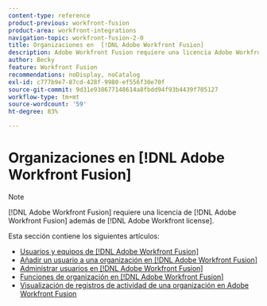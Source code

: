 ```yaml
---
content-type: reference
product-previous: workfront-fusion
product-area: workfront-integrations
navigation-topic: workfront-fusion-2-0
title: Organizaciones en  [!DNL Adobe Workfront Fusion]
description: Adobe Workfront Fusion requiere una licencia Adobe Workfront Fusion y de Adobe Workfront.
author: Becky
feature: Workfront Fusion
recommendations: noDisplay, noCatalog
exl-id: c777b9e7-87cd-428f-9980-ef556f30e70f
source-git-commit: 9d31e938677148614a8fbdd94f93b4439f705127
workflow-type: tm+mt
source-wordcount: '59'
ht-degree: 83%

---
```


# Organizaciones en [!DNL Adobe Workfront Fusion]

>[!NOTE]
>
>[!DNL Adobe Workfront Fusion] requiere una licencia de [!DNL Adobe Workfront Fusion] además de [!DNL Adobe Workfront license].

Esta sección contiene los siguientes artículos:

* [Usuarios y equipos de [!DNL Adobe Workfront Fusion]](../../workfront-fusion/organizations/organizations-and-teams.md)
* [Añadir un usuario a una organización en  [!DNL Adobe Workfront Fusion]](../../workfront-fusion/organizations/add-user-to-an-organization.md)
* [Administrar usuarios en  [!DNL Adobe Workfront Fusion]](../../workfront-fusion/organizations/manage-fusion-users.md)
* [Funciones de organización en  [!DNL Adobe Workfront Fusion]](../../workfront-fusion/organizations/organization-roles.md)
* [Visualización de registros de actividad de una organización en Adobe Workfront Fusion](/help/quicksilver/workfront-fusion/organizations/view-activity-logs-for-an-org.md)



